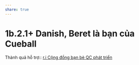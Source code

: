 ```yaml
---
share: true
---
```

# 1b.2.1+ Danish, Beret là bạn của Cueball
Thành quả hỗ trợ:: [r.i Cộng đồng bạn bè QC phát triển](r.i%20C%E1%BB%99ng%20%C4%91%E1%BB%93ng%20b%E1%BA%A1n%20b%C3%A8%20QC%20ph%C3%A1t%20tri%E1%BB%83n.md)
